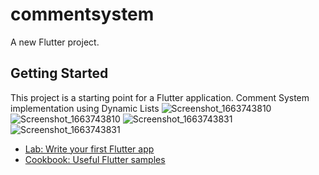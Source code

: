 # commentsystem

A new Flutter project.

## Getting Started

This project is a starting point for a Flutter application.
Comment System implementation using Dynamic Lists
![Screenshot_1663743810](https://user-images.githubusercontent.com/84363839/191436892-335c1a9a-bf9c-4eac-9209-ee82f6b81f8c.png)
![Screenshot_1663743810](https://user-images.githubusercontent.com/84363839/191436907-06337920-3f65-46d5-be9d-dd768320a7da.png)
![Screenshot_1663743831](https://user-images.githubusercontent.com/84363839/191436912-0b11d315-b86a-4e7c-9a86-101b7af0a198.png)
![Screenshot_1663743831](https://user-images.githubusercontent.com/84363839/191436922-e18bb350-863b-49c5-a042-ab43658b5499.png)

- [Lab: Write your first Flutter app](https://docs.flutter.dev/get-started/codelab)
- [Cookbook: Useful Flutter samples](https://docs.flutter.dev/cookbook)

